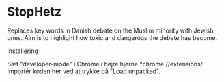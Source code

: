 # StopHetz
Replaces key words in Danish debate on the Muslim minority with Jewish ones. Aim is to highlight how toxic and dangerous the debate has become.


Installering

Sæt "developer-mode" i Chrome i højre hjørne 
*chrome://extensions/
Importér koden her ved at trykke på "Load unpacked".
